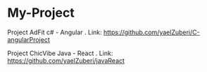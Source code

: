 # My-Project
Project AdFit c# - Angular .
Link: https://github.com/yaelZuberi/C-angularProject

Project ChicVibe Java - React .
Link: https://github.com/yaelZuberi/javaReact

